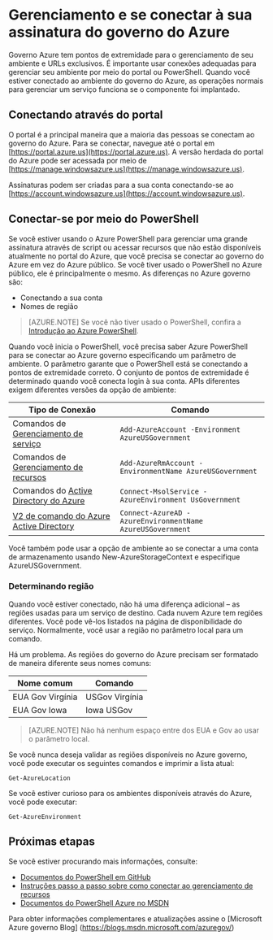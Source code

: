 <properties
    pageTitle="Serviços governamentais Azure | Microsoft Azure"
    description="Informações sobre como gerenciar sua assinatura no governo do Azure"
    services="Azure-Government"
    cloud="gov" 
    documentationCenter=""
    authors="zakramer"
    manager="liki"
    editor="" />

<tags
    ms.service="multiple"
    ms.devlang="na"
    ms.topic="article"
    ms.tgt_pltfrm="na"
    ms.workload="azure-government"
    ms.date="10/21/2016"
    ms.author="zakramer" />


#  <a name="managing-and-connecting-to-your-subscription-in-azure-government"></a>Gerenciamento e se conectar à sua assinatura do governo do Azure

Governo Azure tem pontos de extremidade para o gerenciamento de seu ambiente e URLs exclusivos. É importante usar conexões adequadas para gerenciar seu ambiente por meio do portal ou PowerShell. Quando você estiver conectado ao ambiente do governo do Azure, as operações normais para gerenciar um serviço funciona se o componente foi implantado.

## <a name="connecting-via-the-portal"></a>Conectando através do portal
O portal é a principal maneira que a maioria das pessoas se conectam ao governo do Azure.  Para se conectar, navegue até o portal em [https://portal.azure.us](https://portal.azure.us).  A versão herdada do portal do Azure pode ser acessada por meio de [https://manage.windowsazure.us](https://manage.windowsazure.us).

Assinaturas podem ser criadas para a sua conta conectando-se ao [https://account.windowsazure.us](https://account.windowsazure.us).

## <a name="connecting-via-powershell"></a>Conectar-se por meio do PowerShell

Se você estiver usando o Azure PowerShell para gerenciar uma grande assinatura através de script ou acessar recursos que não estão disponíveis atualmente no portal do Azure, que você precisa se conectar ao governo do Azure em vez do Azure público.  Se você tiver usado o PowerShell no Azure público, ele é principalmente o mesmo.  As diferenças no Azure governo são:

+ Conectando a sua conta
+ Nomes de região

>[AZURE.NOTE] Se você não tiver usado o PowerShell, confira a [Introdução ao Azure PowerShell](../powershell-install-configure.md).

Quando você inicia o PowerShell, você precisa saber Azure PowerShell para se conectar ao Azure governo especificando um parâmetro de ambiente.  O parâmetro garante que o PowerShell está se conectando a pontos de extremidade correto.  O conjunto de pontos de extremidade é determinado quando você conecta login à sua conta.  APIs diferentes exigem diferentes versões da opção de ambiente:

Tipo de Conexão | Comando
---|----
Comandos de [Gerenciamento de serviço](https://msdn.microsoft.com/library/dn708504.aspx) | `Add-AzureAccount -Environment AzureUSGovernment`
Comandos de [Gerenciamento de recursos](https://msdn.microsoft.com/library/mt125356.aspx) | `Add-AzureRmAccount -EnvironmentName AzureUSGovernment`
Comandos do [Active Directory do Azure](https://msdn.microsoft.com/library/azure/jj151815.aspx) | `Connect-MsolService -AzureEnvironment UsGovernment`
[V2 de comando do Azure Active Directory](https://msdn.microsoft.com/library/azure/mt757189.aspx) | `Connect-AzureAD -AzureEnvironmentName AzureUSGovernment`

Você também pode usar a opção de ambiente ao se conectar a uma conta de armazenamento usando New-AzureStorageContext e especifique AzureUSGovernment.

### <a name="determining-region"></a>Determinando região

Quando você estiver conectado, não há uma diferença adicional – as regiões usadas para um serviço de destino.  Cada nuvem Azure tem regiões diferentes.  Você pode vê-los listados na página de disponibilidade do serviço.  Normalmente, você usar a região no parâmetro local para um comando.

Há um problema.  As regiões do governo do Azure precisam ser formatado de maneira diferente seus nomes comuns:

Nome comum | Comando
---|----
EUA Gov Virgínia | USGov Virgínia
EUA Gov Iowa | Iowa USGov

>[AZURE.NOTE] Não há nenhum espaço entre dos EUA e Gov ao usar o parâmetro local.

Se você nunca deseja validar as regiões disponíveis no Azure governo, você pode executar os seguintes comandos e imprimir a lista atual:

    Get-AzureLocation

Se você estiver curioso para os ambientes disponíveis através do Azure, você pode executar:

    Get-AzureEnvironment

## <a name="next-steps"></a>Próximas etapas

Se você estiver procurando mais informações, consulte:

+ [Documentos do PowerShell em GitHub](https://github.com/Azure/azure-powershell)
+ [Instruções passo a passo sobre como conectar ao gerenciamento de recursos](https://blogs.msdn.microsoft.com/azuregov/2015/10/08/configuring-arm-on-azure-gc/)
+ [Documentos do PowerShell Azure no MSDN](https://msdn.microsoft.com/library/mt619274.aspx)

Para obter informações complementares e atualizações assine o [Microsoft Azure governo Blog] (https://blogs.msdn.microsoft.com/azuregov/)
